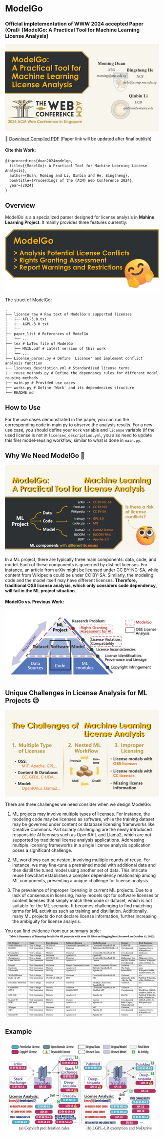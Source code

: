 # ModelGo

### Official impletementation of WWW 2024 accepted Paper (Oral): [ModelGo: A Practical Tool for Machine Learning License Analysis]
![img](images/cover.png)

📌 [Download Compiled PDF](MAIN.pdf)
(Paper link will be updated after final publish)
#### Cite this Work:
```
@inproceedings{duan2024modelgo,
  title={{ModelGo}: A Practical Tool for Machine Learning License Analysis},
  author={Duan, Moming and Li, Qinbin and He, Bingsheng},
  booktitle={Proceedings of the {ACM} Web Conference 2024},
  year={2024}
}
```

## Overview 

ModelGo is a a specialized parser designed for license analysis in **Mahine Learning Project**. It mainly provides three features currently:

![cover](images/aims.png)

The struct of ModelGo:
```
.
├── license_raw # Raw text of ModelGo's supported licenses
│   ├── AFL-3.0.txt
│   ├── AGPL-3.0.txt
│   └── ...
├── paper_list # References of ModelGo
│   └── ...
├── tex # LaTex file of ModelGo
│   ├── MAIN.pdf # Latest version of this work
│   └── ...
├── License_parser.py # Define 'License' and implement conflict analysis function
├── licenses_description.yml # Standardized license terms
├── reuse_methods.py # Define the dependency rules for different model reusing methods
├── main.py # Provided use cases
├── works.py # Define 'Work' and its dependencies structure
└── README.md
```

## How to Use 
For the use cases demonstrated in the paper, you can run the corresponding code in main.py to observe the analysis results. 
For a new use case, you should define your `Work` variable and `license` variable (if the used license is not in `licenses_description.yml`, you also need to update this file) model-reusing workflow, similar to what is done in `main.py`.


## Why We Need ModelGo 🤔
![motivation](images/motivations.png)

In a ML project, there are typically three main components: data, code, and model. Each of these components is governed by distinct licenses. For instance, an article from arXiv might be licensed under CC BY-NC-SA, while content from Wikipedia could be under CC BY-SA. Similarly, the modeling code and the model itself may have different licenses.
**Therefore, traditional OSS license analysis, which only considers code dependency, will fail in the ML project situation**.

#### ModelGo vs. Previous Work:
![diff](images/diff.png)

## Unique Challenges in License Analysis for ML Projects 😥
![challenges](images/challenges.png)

There are three challenges we need consider when we design ModelGo:
1. ML projects may involve multiple types of licenses. For instance, the modeling code may be licensed as software, while the training dataset may be governed under content or database licensing frameworks like Creative Commons. Particularly challenging are the newly introduced responsible AI licenses such as OpenRAIL and Llama2, which are not supported by traditional license analysis applications.
Addressing multiple licensing frameworks in a single license analysis application poses a significant challenge.

2. ML workflows can be nested, involving multiple rounds of reuse. For instance, we may fine-tune a pretrained model with additional data and then distill the tuned model using another set of data. This intricate reuse flowchart establishes a complex dependency relationship among ML components, presenting a unique challenge for license analysis.

3. The prevalence of improper licensing in current ML projects. Due to a lack of consensus in licensing, many models opt for software licenses or content licenses that simply match their code or dataset, which is not suitable for the ML scenario. It becomes challenging to find matching terms for ML activities such as training and distillation. Additionally, many ML projects do not declare license information, further increasing the ambiguity for license analysis.

You can find evidence from our summary table:
![t5](images/T5.png)

## Example

![CASE1](images/CASE1.png)